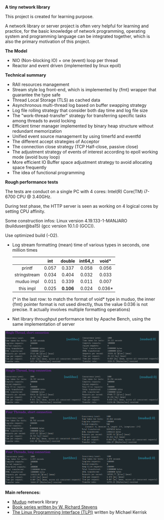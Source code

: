 **A tiny network library**

This project is created for learning purpose.

A network library or server project is often very helpful for 
learning and practice, for the basic knowledge of network programming, operating system and programming language
can be integrated together, which is also the primary motivation of this project.

**The Model**

- NIO (Non-blocking IO) + one (event) loop per thread
- Reactor and event driven (implemented by linux epoll)

**Technical summary**

- RAII resources management
- Stream style log front-end,  which is implemented by {fmt} wrapper that guarantee the type safe
- Thread Local Storage (TLS) as cached data
- Asynchronous multi-thread log based on buffer swapping strategy
- Log file rolling strategy that consider both day time and log file size
- The "work-thread-transfer" strategy for transferring specific tasks among threads to avoid locking
- Efficient timer manager implemented by binary heap structure without redundant memorization
- Unified event source management by using timerfd and eventfd
- The different accept strategies of Acceptor
- The connection close strategy (TCP Half-close, passive close)
- The adjustment strategy of events of interest according to epoll working mode (avoid busy loop)
- More efficient IO Buffer space adjustment strategy to avoid allocating space frequently
- The idea of functional programming

**Rough performance tests**

The tests are conduct on a single PC with 4 cores: Intel(R) Core(TM) i7-6700 CPU @ 3.40GHz.

During test phase, the HTTP server is seen as working on 4 logical cores by setting CPU affinity.

Some construction infos: Linux version 4.19.133-1-MANJARO (builduser@ba15) (gcc version 10.1.0 (GCC)).

Use optimized build (-O2).

- Log stream formatting (mean) time of various types in seconds, one million times

  |              |  int  |  double   | int64_t | void*  |
  | :----------: | :---: | :-------: | :-----: | :----: |
  |    printf    | 0.057 |   0.337   |  0.058  | 0.056  |
  | stringstream | 0.034 |   0.404   |  0.032  | 0.033  |
  |  muduo impl  | 0.011 |   0.339   |  0.011  | 0.007  |
  |  this impl   | 0.025 | **0.106** |  0.024  | 0.036* |

  (* in the last row: to match the format of void* type in muduo, the inner {fmt} pointer format is not used directly, thus the value 0.036 is not precise. It actually involves multiple formatting operations)

- Net library throughput performance test by Apache Bench, using the same implementation of server

![](./tests/single_short.png)

![](./tests/single_long.png)

![](./tests/multi_short.png)

![](./tests/multi_long.png)

**Main references:**

- [Muduo](https://github.com/chenshuo/muduo) network library
- [Book series written by W. Richard Stevens](http://www.kohala.com/start/#books)
- [The Linux Programming Interface (TLPI)](https://man7.org/tlpi/) written by Michael Kerrisk
